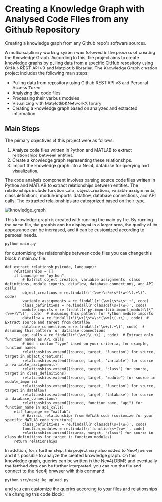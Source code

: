 # Creating a Knowledge Graph with Analysed Code Files from any Github Repository
Creating a knowledge graph from any Github repo's software sources.

A multidisciplinary working system was followed in the process of creating the Knowledge Graph. According to this, the project aims to create knowledge graphs by pulling data from a specific GitHub repository using GitHub REST API v3 and Matplotlib libraries. The Knowledge Graph creation project includes the following main steps:
-	Pulling data from repository using Github REST API v3 and Personal Access Token
-	Analyzing the code files
-	Processing their various modules
-	Visualizing with Matplotlib&NetworkX library
-	Creating a knowledge graph based on analyzed and extracted information

## Main Steps
The primary objectives of this project were as follows:
1. Analyze code files written in Python and MATLAB to extract relationships between entities.
2. Create a knowledge graph representing these relationships.
3. Import the knowledge graph into a Neo4j database for querying and visualization.

The code analysis component involves parsing source code files written in Python and MATLAB to extract relationships between entities. The relationships include function calls, object creations, variable assignments, class definitions, module imports, dataflow, database connections, and API calls. The extracted relationships are categorized based on their type.

![knowledge_graph](https://github.com/Atakan305/Knowledge-Graph/assets/76012121/699e38ff-bcef-4248-b03b-cb010347f641)

This knowledge graph is created with running the main.py file. By running the same file, the graphic can be displayed in a larger area, the quality of its appearance can be increased, and it can be customized according to personal needs.

```
python main.py
```
for customizing the relationships between code files you can change this block in main.py file:
```
def extract_relationships(code, language):
    relationships = []
    if language == "python":
        # Extract object creation, variable assignments, class definitions, module imports, dataflow, database connections, and API calls
        object_creations = re.findall(r'(\w+)\s*=\s*(\w+)\(.+\)', code)
        variable_assignments = re.findall(r'(\w+)\s*=\s*.+', code)
        class_definitions = re.findall(r'classdef\s+(\w+)', code)
        module_imports = re.findall(r'py.importlib.import_module\(\"(\w+)\"\)', code)  # Assuming this pattern for Python module imports
        dataflow = re.findall(r'(\w+)\s*=\s*(\w+)\(.+\)', code)  # Extract source and target from dataflow
        database_connections = re.findall(r'\w+\(.+\)', code)  # Assuming this pattern for database connections
        api_calls = re.findall(r'(\w+)\(.+\)', code)  # Extract only function names as API calls
        # Add a custom "type" based on your criteria, for example, function names
        relationships.extend((source, target, "function") for source, target in object_creations)
        relationships.extend((source, target, "variable") for source in variable_assignments)
        relationships.extend((source, target, "class") for source, target in class_definitions)
        relationships.extend((source, target, "module") for source in module_imports)
        relationships.extend((source, target, "function") for source, target in dataflow)
        relationships.extend((source, target, "database") for source in database_connections)
        relationships.extend((source, function_name, "api") for function_name in api_calls)
    elif language == "matlab":
        # Extract relationships from MATLAB code (customize for your specific MATLAB code structure)
        class_definitions = re.findall(r'classdef\s+(\w+)', code)
        function_modules = re.findall(r'function\s+(\w+)', code)
        relationships.extend((source, target, "class") for source in class_definitions for target in function_modules)
    return relationships
```


In addition, for a further step, this project may also added to Neo4j server and it's possible to analyze the created knowledge graph. On this knowledge graph, queries can be written in the Neo4j DBMS and eventually the fetched data can be further interpreted. 
you can run the file and connect to the Neo4j browser with this command:
```
python src/neo4j_kg_upload.py
```
and you can customize the queries according to your files and relationships via changing this code block:
```

```

